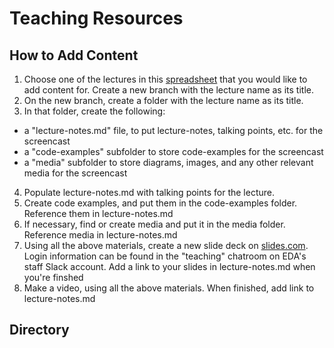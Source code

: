 # Teaching Resources

## How to Add Content
1. Choose one of the lectures in this [spreadsheet](https://docs.google.com/spreadsheets/d/1i3ChRxQhFhFnA_N0G211zYJFsRh3dcgZAzrg4alVEpI/edit#gid=1309685217) that you would like to add content for. Create a new branch with the lecture name as its title.
2. On the new branch, create a folder with the lecture name as its title.
3. In that folder, create the following:
  - a "lecture-notes.md" file, to put lecture-notes, talking points, etc. for the screencast
  - a "code-examples" subfolder to store code-examples for the screencast
  - a "media" subfolder to store diagrams, images, and any other relevant media for the screencast
4. Populate lecture-notes.md with talking points for the lecture.
5. Create code examples, and put them in the code-examples folder. Reference them in lecture-notes.md
6. If necessary, find or create media and put it in the media folder. Reference media in lecture-notes.md
7. Using all the above materials, create a new slide deck on [slides.com](slides.com). Login information can be found in the "teaching" chatroom on EDA's staff Slack account. Add a link to your slides in lecture-notes.md when you're finshed
8. Make a video, using all the above materials. When finished, add link to lecture-notes.md

## Directory
